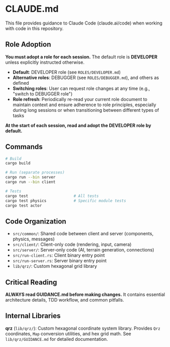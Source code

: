 # CLAUDE.md

This file provides guidance to Claude Code (claude.ai/code) when working with code in this repository.

## Role Adoption

**You must adopt a role for each session.** The default role is **DEVELOPER** unless explicitly instructed otherwise.

- **Default**: DEVELOPER role (see `ROLES/DEVELOPER.md`)
- **Alternative roles**: DEBUGGER (see `ROLES/DEBUGGER.md`), and others as defined
- **Switching roles**: User can request role changes at any time (e.g., "switch to DEBUGGER role")
- **Role refresh**: Periodically re-read your current role document to maintain context and ensure adherence to role principles, especially during long sessions or when transitioning between different types of tasks

**At the start of each session, read and adopt the DEVELOPER role by default.**

## Commands

```bash
# Build
cargo build

# Run (separate processes)
cargo run --bin server
cargo run --bin client

# Tests
cargo test                    # All tests
cargo test physics            # Specific module tests
cargo test actor
```

## Code Organization

- `src/common/`: Shared code between client and server (components, physics, messages)
- `src/client/`: Client-only code (rendering, input, camera)
- `src/server/`: Server-only code (AI, terrain generation, connections)
- `src/run-client.rs`: Client binary entry point
- `src/run-server.rs`: Server binary entry point
- `lib/qrz/`: Custom hexagonal grid library

## Critical Reading

**ALWAYS read GUIDANCE.md before making changes.** It contains essential architecture details, TDD workflow, and common pitfalls.

## Internal Libraries

**qrz** (`lib/qrz/`): Custom hexagonal coordinate system library. Provides `Qrz` coordinates, `Map` conversion utilities, and hex grid math. See `lib/qrz/GUIDANCE.md` for detailed documentation.
